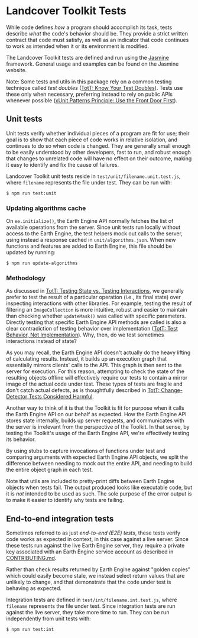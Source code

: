 <!--
Copyright 2019 The Google Earth Engine Community Authors

Licensed under the Apache License, Version 2.0 (the "License");
you may not use this file except in compliance with the License.
You may obtain a copy of the License at

    http://www.apache.org/licenses/LICENSE-2.0

Unless required by applicable law or agreed to in writing, software
distributed under the License is distributed on an "AS IS" BASIS,
WITHOUT WARRANTIES OR CONDITIONS OF ANY KIND, either express or implied.
See the License for the specific language governing permissions and
limitations under the License.
-->

# Landcover Toolkit Tests

While code defines _how_ a program should accomplish its task, tests describe
_what_ the code's behavior should be. They provide a strict written contract
that code must satisfy, as well as an indicator that code continues to work as
intended when it or its environment is modified.

The Landcover Toolkit tests are defined and run using the [Jasmine][jasmine]
framework. General usage and examples can be found on the Jasmine website.

Note: Some tests and utils in this package rely on a common testing technique
called _test doubles_ ([TotT: Know Your Test Doubles][tott-doubles]). Tests use
these only when necessary, preferring instead to rely on public APIs whenever
possible ([xUnit Patterns Principle: Use the Front Door
First][front-door-first]).

## Unit tests

Unit tests verify whether individual pieces of a program are fit for use; their
goal is to show that each piece of code works in relative isolation, and
continues to do so when code is changed. They are generally small enough to be
easily understood by other developers, fast to run, and robust enough that
changes to unrelated code will have no effect on their outcome, making it easy
to identify and fix the cause of failures.

Landcover Toolkit unit tests reside in `test/unit/filename.unit.test.js`, where
`filename` represents the file under test. They can be run with:

    $ npm run test:unit

### Updating algorithms cache

On `ee.initialize()`, the Earth Engine API normally fetches the list of
available operations from the server. Since unit tests run locally without
access to the Earth Engine, the test helpers mock out calls to the server, using
instead a response cached in `unit/algorithms.json`. When new functions and
features are added to Earth Engine, this file should be updated by running:

    $ npm run update-algorithms

### Methodology

As discussed in [TotT: Testing State vs. Testing Interactions][tott-state-vs],
we generally prefer to test the result of a particular operation (i.e., its
final state) over inspecting interactions with other libraries. For example,
testing the result of filtering an `ImageCollection` is more intuitive, robust
and easier to maintain than checking whether `updateMask()` was called with
specific parameters. Directly testing that specific Earth Engine API methods are
called is also a clear contradiction of testing behavior over implementation
([TotT: Test Behavior, Not Implementation][tott-test-behavior]). Why, then, do
we test sometimes interactions instead of state?

As you may recall, the Earth Engine API doesn't actually do the heavy lifting of
calculating results. Instead, it builds up an execution graph that essentially
mirrors clients' calls to the API. This graph is then sent to the server for
execution. For this reason, attempting to check the state of the resulting
objects offline will effectively require our tests to contain a mirror image of
the actual code under test. These types of tests are fragile and don't catch
actual defects, as is thoughtfully described in [TotT: Change-Detector Tests
Considered Harmful][tott-change-detector].

Another way to think of it is that the Toolkit is fit for purpose when it calls
the Earth Engine API on our behalf as expected. How the Earth Engine API stores
state internally, builds up server requests, and communicates with the server is
irrelevant from the perspective of the Toolkit. In that sense, by testing the
Toolkit's usage of the Earth Engine API, we're effectively testing its behavior.

By using stubs to capture invocations of functions under test and comparing
arguments with expected Earth Engine API objects, we split the difference
between needing to mock out the entire API, and needing to build the entire
object graph in each test.

Note that utils are included to pretty-print diffs between Earth Engine objects
when tests fail. The output produced looks like executable code, but it is _not_
intended to be used as such. The sole purpose of the error output is to make it
easier to identify why tests are failing.

## End-to-end integration tests

Sometimes referred to as just _end-to-end (E2E) tests_, these tests verify code
works as expected in context, in this case against a live server. Since these
tests run against the live Earth Engine server, they require a private key
associated with an Earth Engine service account as described in
[CONTRIBUTING.md](../CONTRIBUTING.md#testing).

Rather than check results returned by Earth Engine against "golden copies" which
could easily become stale, we instead select return values that are unlikely to
change, and that demonstrate that the code under test is behaving as expected.

Integration tests are defined in `test/int/filename.int.test.js`, where
`filename` represents the file under test. Since integration tests are run
against the live server, they take more time to run. They can be run
independently from unit tests with:

    $ npm run test:int

[front-door-first]:
  http://xunitpatterns.com/Principles%20of%20Test%20Automation.html#Use%20the%20Front%20Door%20First
[jasmine]: https://jasmine.github.io/
[tott-change-detector]:
  https://testing.googleblog.com/2015/01/testing-on-toilet-change-detector-tests.html
[tott-doubles]:
  https://testing.googleblog.com/2013/07/testing-on-toilet-know-your-test-doubles.html
[tott-state-vs]:
  https://testing.googleblog.com/2013/03/testing-on-toilet-testing-state-vs.html
[tott-test-behavior]:
  https://testing.googleblog.com/2013/08/testing-on-toilet-test-behavior-not.html
